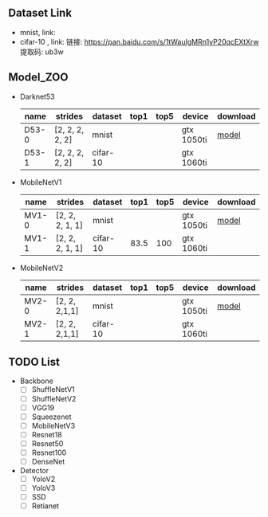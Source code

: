 

## Dataset Link

- mnist,  link:
- cifar-10 , link:  链接: https://pan.baidu.com/s/1tWauIgMRn1yP20qcEXtXrw 提取码: ub3w



##  Model_ZOO

- Darknet53

  | name  | strides         | dataset  | top1 | top5 | device     | download            |
  | ----- | --------------- | -------- | ---- | ---- | ---------- | ------------------- |
  | D53-0 | [2, 2, 2, 2, 2] | mnist    |      |      | gtx 1050ti | [model](https//:ll) |
  | D53-1 | [2, 2, 2, 2, 2] | cifar-10 |      |      | gtx 1060ti |                     |

- MobileNetV1

  | name  | strides         | dataset  | top1 | top5 | device     | download            |
  | ----- | --------------- | -------- | ---- | ---- | ---------- | ------------------- |
  | MV1-0 | [2, 2, 2, 1, 1] | mnist    |      |      | gtx 1050ti | [model](https//:ll) |
  | MV1-1 | [2, 2, 2, 1, 1] | cifar-10 | 83.5 | 100  | gtx 1060ti |                     |

- MobileNetV2

  | name  | strides       | dataset  | top1 | top5 | device     | download            |
  | ----- | ------------- | -------- | ---- | ---- | ---------- | ------------------- |
  | MV2-0 | [2, 2, 2,1,1] | mnist    |      |      | gtx 1050ti | [model](https//:ll) |
  | MV2-1 | [2, 2, 2,1,1] | cifar-10 |      |      | gtx 1060ti |                     |



## TODO List

- Backbone
  - [ ] ShuffleNetV1
  - [ ] ShuffleNetV2
  - [ ] VGG19
  - [ ] Squeezenet
  - [ ] MobileNetV3
  - [ ] Resnet18
  - [ ] Resnet50
  - [ ] Resnet100
  - [ ] DenseNet

- Detector 
  - [ ] YoloV2
  - [ ] YoloV3
  - [ ] SSD
  - [ ] Retianet